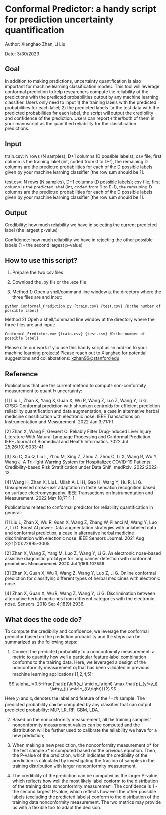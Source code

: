 <script async src="https://cdnjs.cloudflare.com/ajax/libs/mathjax/2.7.4/MathJax.js?config=TeX-MML-AM_CHTML"></script>

# Conformal Predictor: a handy script for prediction uncertainty quantification

Author: Xianghao Zhan, Li Liu

Date: 3/30/2023

## Goal
In addition to making predictions, uncertainty quantification is also important for machine learning classification models. This tool will leverage conformal prediction to help researchers compute the reliability of the predictions with the predicted probabilities output by any machine learning classifier. Users only need to input 1) the training labels with the predicted probabilities for each label; 2) the predicted labels for the test data with the predicted probabilities for each label, the script will output the credibility and confidence of the prediction. Users can report either/both of them in your manuscript as the quantified reliability for the classification predictions.

## Input
train.csv: N rows (N samples), D+1 columns (D possible labels); csv file;  first column is the training label (int, coded from 0 to D-1), the remaining D columns are the predicted probabilities for each of the D possible labels given by your machine learning classifier [the row sum should be 1].

test.csv: N rows (N samples), D+1 columns (D possible labels); csv file;  first column is the predicted label (int, coded from 0 to D-1), the remaining D columns are the predicted probabilities for each of the D possible labels given by your machine learning classifier [the row sum should be 1].

## Output
Credibility: how much reliability we have in selecting the current predicted label (the largest p-value)

Confidence: how much reliability we have in rejecting the other possible labels (1 - the second largest p-value)

## How to use this script?
1. Prepare the two csv files

2. Download the .py file or the .exe file

3. Method 1) Open a shell/command line window at the directory where the three files are and input: 

`
python Conformal_Prediction.py {train.csv} {test.csv} {D:the number of possible label}
`

   Method 2) Opeh a shell/command line window at the directory where the three files are and input: 
   
   `
   Conformal_Predictor.exe {train.csv} {test.csv} {D:the number of possible label}
   `

Please cite our work if you use this handy script as an add-on to your machine learning projects! Please reach out to Xianghao for potential suggestions and collaborations: xzhan96@stanford.edu

## Reference
Publications that use the current method to compute non-conformity measurement to quantify uncertainty:

[1] Liu L, Zhan X, Yang X, Guan X, Wu R, Wang Z, Luo Z, Wang Y, Li G. CPSC: Conformal prediction with shrunken centroids for efficient prediction reliability quantification and data augmentation, a case in alternative herbal medicine classification with electronic nose. IEEE Transactions on Instrumentation and Measurement. 2022 Jan 3;71:1-1.

[2] Zhan X, Wang F, Gevaert O. Reliably Filter Drug-Induced Liver Injury Literature With Natural Language Processing and Conformal Prediction. IEEE Journal of Biomedical and Health Informatics. 2022 Jul 25;26(10):5033-41.

[3] Xu C, Xu Q, Liu L, Zhou M, Xing Z, Zhou Z, Zhou C, Li X, Wang R, Wu Y, Wang J. A Tri-light Warning System for Hospitalized COVID-19 Patients: Credibility-based Risk Stratification under Data Shift. medRxiv. 2022:2022-12.

[4] Wang H, Zhan X, Liu L, Ullah A, Li H, Gao H, Wang Y, Hu R, Li G. Unsupervised cross-user adaptation in taste sensation recognition based on surface electromyography. IEEE Transactions on Instrumentation and Measurement. 2022 May 18;71:1-1.

Publications related to conformal predictor for reliability quantification in general:

[1] Liu L, Zhan X, Wu R, Guan X, Wang Z, Zhang W, Pilanci M, Wang Y, Luo Z, Li G. Boost AI power: Data augmentation strategies with unlabeled data and conformal prediction, a case in alternative herbal medicine discrimination with electronic nose. IEEE Sensors Journal. 2021 Aug 3;21(20):22995-3005.

[2] Zhan X, Wang Z, Yang M, Luo Z, Wang Y, Li G. An electronic nose-based assistive diagnostic prototype for lung cancer detection with conformal prediction. Measurement. 2020 Jul 1;158:107588.

[3] Zhan X, Guan X, Wu R, Wang Z, Wang Y, Luo Z, Li G. Online conformal prediction for classifying different types of herbal medicines with electronic nose.

[4] Zhan X, Guan X, Wu R, Wang Z, Wang Y, Li G. Discrimination between alternative herbal medicines from different categories with the electronic nose. Sensors. 2018 Sep 4;18(9):2936.

## What does the code do?
To compute the credibility and confidence, we leverage the conformal predictor based on the prediction probability and the steps can be summarized as the following steps:

1) Convert the predicted probability to a nonconformity measurement: a metric to quantify how well a particular feature-label combination conforms to the training data. Here, we leveraged a design of the nonconformity measurement $\alpha_i$ that has been validated in previous machine learning applications [1,2,4,5]:

$$
\alpha_i=0.5-\frac{\hat{p}\left(y_i \mid x_i\right)-\max \hat{p}_{y!=y_i} \left(y_{i} \mid x_{i}\right)}{2}
$$

Here $y_i$ and $x_i$ denotes the label and feature of the $i-th$ sample. The predicted probability can be computed by any classifier that can output predicted probability: MLP, LR, RF, GBM, LDA.

2) Based on the nonconformity measurement, all the training samples' nonconformity measurement values can be computed and the distribution will be further used to calibrate the reliability we have for a new prediction;

3) When making a new prediction, the nonconformity measurement $\alpha*$ for the test sample $x*$ is computed based on the previous equation. Then, the P-value of the prediction, which indicates the credibility of the prediction is calculated by investigating the fraction of samples in the training distribution with larger nonconformity measurement.

4) The credibility of the prediction can be computed as the larger P-value, which reflects how well the most likely label conform to the distribution of the training data nonconformity measurement. The confidence is 1 - the second largest P-value, which reflects how well the other possible labels (excluding the predicted labels) conform to the distribution of the training data nonconformity measurement. The two metrics may provide us with a flexible tool to adapt the decision.
